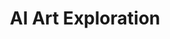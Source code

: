 ---
title: "AI Art Exploration"
type: "image"
content: "https://images.unsplash.com/photo-1451187580459-43490279c0fa?q=80&w=1200&h=800&fit=crop"
--- 